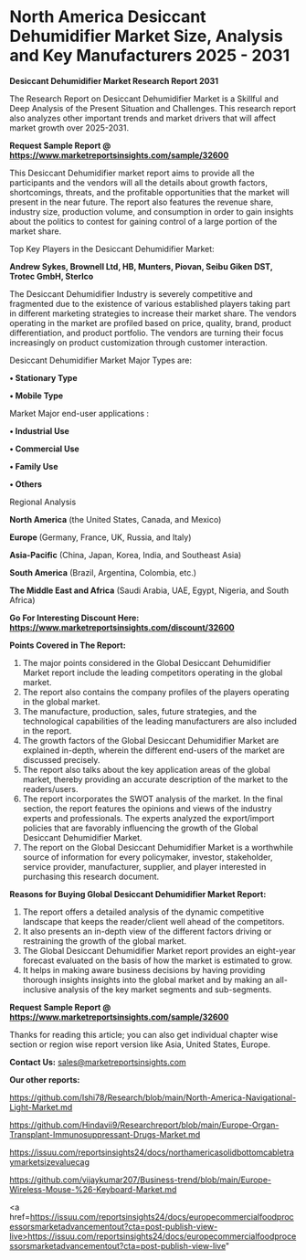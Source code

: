 # North America Desiccant Dehumidifier Market Size, Analysis and Key Manufacturers 2025 - 2031

<strong>Desiccant Dehumidifier Market Research Report 2031</strong>

The Research Report on Desiccant Dehumidifier Market is a Skillful and Deep Analysis of the Present Situation and Challenges. This research report also analyzes other important trends and market drivers that will affect market growth over 2025-2031.

<strong>Request Sample Report @ <a href=https://www.marketreportsinsights.com/sample/32600>https://www.marketreportsinsights.com/sample/32600</a></strong>

This Desiccant Dehumidifier market report aims to provide all the participants and the vendors will all the details about growth factors, shortcomings, threats, and the profitable opportunities that the market will present in the near future. The report also features the revenue share, industry size, production volume, and consumption in order to gain insights about the politics to contest for gaining control of a large portion of the market share.

Top Key Players in the Desiccant Dehumidifier Market:

<strong>Andrew Sykes, Brownell Ltd, HB, Munters, Piovan, Seibu Giken DST, Trotec GmbH, Sterlco</strong>

The Desiccant Dehumidifier Industry is severely competitive and fragmented due to the existence of various established players taking part in different marketing strategies to increase their market share. The vendors operating in the market are profiled based on price, quality, brand, product differentiation, and product portfolio. The vendors are turning their focus increasingly on product customization through customer interaction.

Desiccant Dehumidifier Market Major Types are:

<strong>•  Stationary Type

•  Mobile Type</strong>

Market Major end-user applications :

<strong>•  Industrial Use

•  Commercial Use

•  Family Use

•  Others</strong>

Regional Analysis

</u><strong><b>North America</b></strong> (the United States, Canada, and Mexico)

<strong><b>Europe </b></strong>(Germany, France, UK, Russia, and Italy)

<strong><b>Asia-Pacific</b></strong> (China, Japan, Korea, India, and Southeast Asia)

<strong><b>South America</b></strong> (Brazil, Argentina, Colombia, etc.)

<strong><b>The Middle East and Africa</b></strong> (Saudi Arabia, UAE, Egypt, Nigeria, and South Africa)

<strong>Go For Interesting Discount Here: <a href=https://www.marketreportsinsights.com/discount/32600>https://www.marketreportsinsights.com/discount/32600</a></strong>

<strong>Points Covered in The Report:</strong>
<ol>
  <li>The major points considered in the Global Desiccant Dehumidifier Market report include the leading competitors operating in the global market.</li>
  <li>The report also contains the company profiles of the players operating in the global market.</li>
  <li>The manufacture, production, sales, future strategies, and the technological capabilities of the leading manufacturers are also included in the report.</li>
  <li>The growth factors of the Global Desiccant Dehumidifier Market are explained in-depth, wherein the different end-users of the market are discussed precisely.</li>
  <li>The report also talks about the key application areas of the global market, thereby providing an accurate description of the market to the readers/users.</li>
  <li>The report incorporates the SWOT analysis of the market. In the final section, the report features the opinions and views of the industry experts and professionals. The experts analyzed the export/import policies that are favorably influencing the growth of the Global Desiccant Dehumidifier Market.</li>
  <li>The report on the Global Desiccant Dehumidifier Market is a worthwhile source of information for every policymaker, investor, stakeholder, service provider, manufacturer, supplier, and player interested in purchasing this research document.</li>
</ol>
<strong>Reasons for Buying Global Desiccant Dehumidifier Market Report:</strong>

<ol>
  <li>The report offers a detailed analysis of the dynamic competitive landscape that keeps the reader/client well ahead of the competitors.</li>
  <li>It also presents an in-depth view of the different factors driving or restraining the growth of the global market.</li>
  <li>The Global Desiccant Dehumidifier Market report provides an eight-year forecast evaluated on the basis of how the market is estimated to grow.</li>
  <li>It helps in making aware business decisions by having providing thorough insights insights into the global market and by making an all-inclusive analysis of the key market segments and sub-segments.</li>
</ol>
<strong>Request Sample Report @ <a href=https://www.marketreportsinsights.com/sample/32600>https://www.marketreportsinsights.com/sample/32600</a></strong>


Thanks for reading this article; you can also get individual chapter wise section or region wise report version like Asia, United States, Europe.

<strong>Contact Us:</strong>
sales@marketreportsinsights.com

<strong>Our other reports:</strong>

<a href=https://github.com/Ishi78/Research/blob/main/North-America-Navigational-Light-Market.md>https://github.com/Ishi78/Research/blob/main/North-America-Navigational-Light-Market.md</a>

<a href=https://github.com/Hindavii9/Researchreport/blob/main/Europe-Organ-Transplant-Immunosuppressant-Drugs-Market.md>https://github.com/Hindavii9/Researchreport/blob/main/Europe-Organ-Transplant-Immunosuppressant-Drugs-Market.md</a>

<a href=https://issuu.com/reportsinsights24/docs/northamericasolidbottomcabletraymarketsizevaluecag>https://issuu.com/reportsinsights24/docs/northamericasolidbottomcabletraymarketsizevaluecag</a>

<a href=https://github.com/vijaykumar207/Business-trend/blob/main/Europe-Wireless-Mouse-%26-Keyboard-Market.md>https://github.com/vijaykumar207/Business-trend/blob/main/Europe-Wireless-Mouse-%26-Keyboard-Market.md</a>

<a href=https://issuu.com/reportsinsights24/docs/europecommercialfoodprocessorsmarketadvancementout?cta=post-publish-view-live>https://issuu.com/reportsinsights24/docs/europecommercialfoodprocessorsmarketadvancementout?cta=post-publish-view-live</a>"
